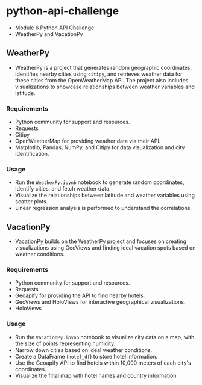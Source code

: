 # python-api-challenge
- Module 6 Python API Challenge
- WeatherPy and VacationPy

## WeatherPy
- WeatherPy is a project that generates random geographic coordinates, identifies nearby cities using `citipy`, and retrieves weather data for these cities from the OpenWeatherMap API. The project also includes visualizations to showcase relationships between weather variables and latitude.

### Requirements
- Python community for support and resources.
- Requests
- Citipy
- OpenWeatherMap for providing weather data via their API.
- Matplotlib, Pandas, NumPy, and Citipy for data visualization and city identification.


### Usage
- Run the `WeatherPy.ipynb` notebook to generate random coordinates, identify cities, and fetch weather data.
- Visualize the relationships between latitude and weather variables using scatter plots.
- Linear regression analysis is performed to understand the correlations.


## VacationPy
- VacationPy builds on the WeatherPy project and focuses on creating visualizations using GeoViews and finding ideal vacation spots based on weather conditions.

### Requirements
- Python community for support and resources.
- Requests
- Geoapify for providing the API to find nearby hotels.
- GeoViews and HoloViews for interactive geographical visualizations.
- HoloViews

### Usage
- Run the `VacationPy.ipynb` notebook to visualize city data on a map, with the size of points representing humidity.
- Narrow down cities based on ideal weather conditions.
- Create a DataFrame (`hotel_df`) to store hotel information.
- Use the Geoapify API to find hotels within 10,000 meters of each city's coordinates.
- Visualize the final map with hotel names and country information.
